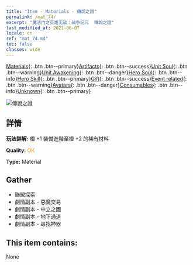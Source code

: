```yaml
---
title: "Item - Materials - 傳說之證"
permalink: /mat_74/
excerpt: "魔法门之英雄无敌：战争纪元  傳說之證"
last_modified_at: 2021-06-07
locale: cn
ref: "mat_74.md"
toc: false
classes: wide
---
```

 [Materials](/ItemsCN/){: .btn .btn--primary}[Artifacts](/ItemsCN/Artifacts/){: .btn .btn--success}[Unit Soul](/ItemsCN/UnitSoul/){: .btn .btn--warning}[Unit Awakening](/ItemsCN/UnitAwakening/){: .btn .btn--danger}[Hero Soul](/ItemsCN/HeroSoul/){: .btn .btn--info}[Hero Skill](/ItemsCN/HeroSkill/){: .btn .btn--primary}[Gift](/ItemsCN/Gift/){: .btn .btn--success}[Event related](/ItemsCN/Events/){: .btn .btn--warning}[Avatars](/ItemsCN/Avatars/){: .btn .btn--danger}[Consumables](/ItemsCN/Consumables/){: .btn .btn--info}[Unknown](/ItemsCN/Unknown/){: .btn .btn--primary}

 ![傳說之證](/images/t/i_cailiao_hexin3.png)

## 詳情
 **玩法詳解:** 橙 +1 裝備進階至橙 +2 的稀有材料

 **Quality:** <span style="color: #FF8C00">OK</span>

 **Type:** Material

## Gather

*    聯盟探索 
*    劇情副本 - 惡魔交易 
*    劇情副本 - 中立之國 
*    劇情副本 - 地下通道 
*    劇情副本 - 尋找神器 

## This item contains:

  None

